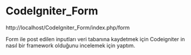 # CodeIgniter_Form
http://localhost/CodeIgniter_Form/index.php/form

Form ile post edilen inputları veri tabanına kaydetmek için Codeigniter in nasıl bir framework olduğunu incelemek için yaptım.
